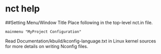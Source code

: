 # nct help

##Setting Menu/Window Title
Place following in the top-level nct.in file.

	mainmenu "MyProject Configuration"

Read Documentation/kbuild/kconfig-language.txt in Linux kernel sources for more
 details on writing Nconfig files.
